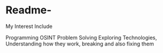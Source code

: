 # Readme-
My Interest Include

Programming
OSINT
Problem Solving
Exploring Technologies, Understanding how they work, breaking and also fixing them
